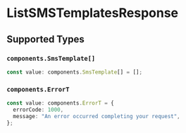 # ListSMSTemplatesResponse


## Supported Types

### `components.SmsTemplate[]`

```typescript
const value: components.SmsTemplate[] = [];
```

### `components.ErrorT`

```typescript
const value: components.ErrorT = {
  errorCode: 1000,
  message: "An error occurred completing your request",
};
```

